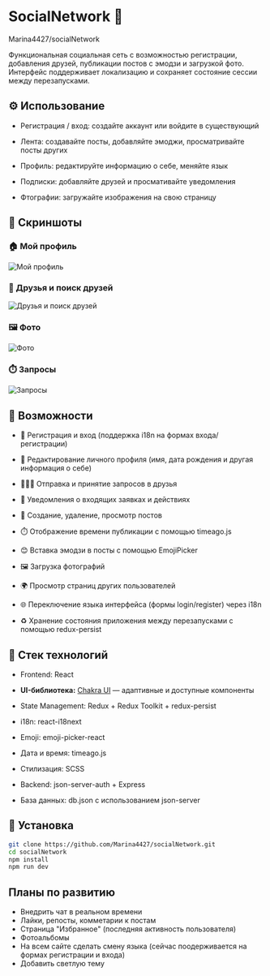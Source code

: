 # SocialNetwork 📱
Marina4427/socialNetwork

Функциональная социальная сеть с возможностью регистрации, добавления друзей, публикации постов с эмодзи и загрузкой фото. Интерфейс поддерживает локализацию и сохраняет состояние сессии между перезапусками.

## ⚙️ Использование
- Регистрация / вход: создайте аккаунт или войдите в существующий

- Лента: создавайте посты, добавляйте эмоджи, просматривайте посты других

- Профиль: редактируйте информацию о себе, меняйте язык

- Подписки: добавляйте друзей и просмативайте уведомления

- Фтографии: загружайте изображения на свою страницу

## 📌 Скриншоты
### 🏠 Мой профиль
![Мой профиль](./screenshots/MyProfile.png)

### 👤 Друзья и поиск друзей
![Друзья и поиск друзей](./screenshots/friends.png)

### 🖼️ Фото
![Фото](./screenshots/photos.png)

### ⏱️ Запросы
![Запросы](./screenshots/requests.png)


## 🚀 Возможности

- 🔐 Регистрация и вход (поддержка i18n на формах входа/регистрации)
  
- 👤 Редактирование личного профиля (имя, дата рождения и другая информация о себе)

- 🧑‍🤝‍🧑 Отправка и принятие запросов в друзья

- 🔔 Уведомления о входящих заявках и действиях

- 📃 Создание, удаление, просмотр постов
  
- ⏱️ Отображение времени публикации с помощью timeago.js

- 😊 Вставка эмодзи в посты с помощью EmojiPicker

- 🖼️ Загрузка фотографий

- 🌍 Просмотр страниц других пользователей

- 🌐 Переключение языка интерфейса (формы login/register) через i18n

- ♻️ Хранение состояния приложения между перезапусками с помощью redux-persist

 

## 🧩 Стек технологий

-  Frontend: React

- **UI-библиотека:** [Chakra UI](https://chakra-ui.com/) — адаптивные и доступные компоненты

-  State Management: Redux + Redux Toolkit + redux-persist

-  i18n: react-i18next

-  Emoji: emoji-picker-react

-  Дата и время: timeago.js

-  Стилизация: SCSS

-  Backend: json-server-auth + Express

-  База данных: db.json с использованием json-server

## 🔧 Установка
```bash
git clone https://github.com/Marina4427/socialNetwork.git
cd socialNetwork
npm install
npm run dev
```

## Планы по развитию

- Внедрить чат в реальном времени
- Лайки, репосты, комметарии к постам
- Страница "Избранное" (последняя активность пользователя)
- Фотоальбомы
- На всем сайте сделать смену языка (сейчас поодерживается на формах регистрации и входа)
- Добавить светлую тему



